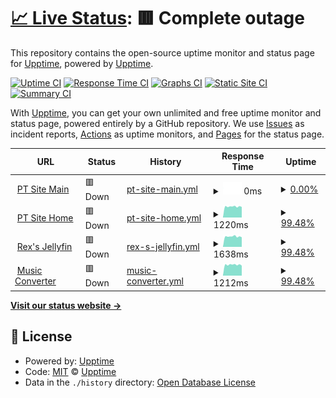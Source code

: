 # [📈 Live Status](https://demo.upptime.js.org): <!--live status--> **🟥 Complete outage**

This repository contains the open-source uptime monitor and status page for [Upptime](https://upptime.js.org), powered by [Upptime](https://github.com/upptime/upptime).

[![Uptime CI](https://github.com/skywalkerRex/RexSky-Blog-Uptime/workflows/Uptime%20CI/badge.svg)](https://github.com/skywalkerRex/RexSky-Blog-Uptime/actions?query=workflow%3A%22Uptime+CI%22)
[![Response Time CI](https://github.com/skywalkerRex/RexSky-Blog-Uptime/workflows/Response%20Time%20CI/badge.svg)](https://github.com/skywalkerRex/RexSky-Blog-Uptime/actions?query=workflow%3A%22Response+Time+CI%22)
[![Graphs CI](https://github.com/skywalkerRex/RexSky-Blog-Uptime/workflows/Graphs%20CI/badge.svg)](https://github.com/skywalkerRex/RexSky-Blog-Uptime/actions?query=workflow%3A%22Graphs+CI%22)
[![Static Site CI](https://github.com/skywalkerRex/RexSky-Blog-Uptime/workflows/Static%20Site%20CI/badge.svg)](https://github.com/skywalkerRex/RexSky-Blog-Uptime/actions?query=workflow%3A%22Static+Site+CI%22)
[![Summary CI](https://github.com/skywalkerRex/RexSky-Blog-Uptime/workflows/Summary%20CI/badge.svg)](https://github.com/skywalkerRex/RexSky-Blog-Uptime/actions?query=workflow%3A%22Summary+CI%22)

With [Upptime](https://upptime.js.org), you can get your own unlimited and free uptime monitor and status page, powered entirely by a GitHub repository. We use [Issues](https://github.com/upptime/upptime/issues) as incident reports, [Actions](https://github.com/skywalkerRex/RexSky-Blog-Uptime/actions) as uptime monitors, and [Pages](https://demo.upptime.js.org) for the status page.

<!--start: status pages-->
<!-- This summary is generated by Upptime (https://github.com/upptime/upptime) -->
<!-- Do not edit this manually, your changes will be overwritten -->
<!-- prettier-ignore -->
| URL | Status | History | Response Time | Uptime |
| --- | ------ | ------- | ------------- | ------ |
| <img alt="" src="https://icons.duckduckgo.com/ip3/qmain.rexsky-blog.com.ico" height="13"> [PT Site Main](https://qmain.rexsky-blog.com/) | 🟥 Down | [pt-site-main.yml](https://github.com/skywalkerRex/RexSky-Blog-Uptime/commits/HEAD/history/pt-site-main.yml) | <details><summary><img alt="Response time graph" src="./graphs/pt-site-main/response-time-week.png" height="20"> 0ms</summary><br><a href="https://skywalkerRex.github.io/RexSky-Blog-Uptime/history/pt-site-main"><img alt="Response time 695" src="https://img.shields.io/endpoint?url=https%3A%2F%2Fraw.githubusercontent.com%2FskywalkerRex%2FRexSky-Blog-Uptime%2FHEAD%2Fapi%2Fpt-site-main%2Fresponse-time.json"></a><br><a href="https://skywalkerRex.github.io/RexSky-Blog-Uptime/history/pt-site-main"><img alt="24-hour response time 0" src="https://img.shields.io/endpoint?url=https%3A%2F%2Fraw.githubusercontent.com%2FskywalkerRex%2FRexSky-Blog-Uptime%2FHEAD%2Fapi%2Fpt-site-main%2Fresponse-time-day.json"></a><br><a href="https://skywalkerRex.github.io/RexSky-Blog-Uptime/history/pt-site-main"><img alt="7-day response time 0" src="https://img.shields.io/endpoint?url=https%3A%2F%2Fraw.githubusercontent.com%2FskywalkerRex%2FRexSky-Blog-Uptime%2FHEAD%2Fapi%2Fpt-site-main%2Fresponse-time-week.json"></a><br><a href="https://skywalkerRex.github.io/RexSky-Blog-Uptime/history/pt-site-main"><img alt="30-day response time 0" src="https://img.shields.io/endpoint?url=https%3A%2F%2Fraw.githubusercontent.com%2FskywalkerRex%2FRexSky-Blog-Uptime%2FHEAD%2Fapi%2Fpt-site-main%2Fresponse-time-month.json"></a><br><a href="https://skywalkerRex.github.io/RexSky-Blog-Uptime/history/pt-site-main"><img alt="1-year response time 680" src="https://img.shields.io/endpoint?url=https%3A%2F%2Fraw.githubusercontent.com%2FskywalkerRex%2FRexSky-Blog-Uptime%2FHEAD%2Fapi%2Fpt-site-main%2Fresponse-time-year.json"></a></details> | <details><summary><a href="https://skywalkerRex.github.io/RexSky-Blog-Uptime/history/pt-site-main">0.00%</a></summary><a href="https://skywalkerRex.github.io/RexSky-Blog-Uptime/history/pt-site-main"><img alt="All-time uptime 38.07%" src="https://img.shields.io/endpoint?url=https%3A%2F%2Fraw.githubusercontent.com%2FskywalkerRex%2FRexSky-Blog-Uptime%2FHEAD%2Fapi%2Fpt-site-main%2Fuptime.json"></a><br><a href="https://skywalkerRex.github.io/RexSky-Blog-Uptime/history/pt-site-main"><img alt="24-hour uptime 0.00%" src="https://img.shields.io/endpoint?url=https%3A%2F%2Fraw.githubusercontent.com%2FskywalkerRex%2FRexSky-Blog-Uptime%2FHEAD%2Fapi%2Fpt-site-main%2Fuptime-day.json"></a><br><a href="https://skywalkerRex.github.io/RexSky-Blog-Uptime/history/pt-site-main"><img alt="7-day uptime 0.00%" src="https://img.shields.io/endpoint?url=https%3A%2F%2Fraw.githubusercontent.com%2FskywalkerRex%2FRexSky-Blog-Uptime%2FHEAD%2Fapi%2Fpt-site-main%2Fuptime-week.json"></a><br><a href="https://skywalkerRex.github.io/RexSky-Blog-Uptime/history/pt-site-main"><img alt="30-day uptime 1.38%" src="https://img.shields.io/endpoint?url=https%3A%2F%2Fraw.githubusercontent.com%2FskywalkerRex%2FRexSky-Blog-Uptime%2FHEAD%2Fapi%2Fpt-site-main%2Fuptime-month.json"></a><br><a href="https://skywalkerRex.github.io/RexSky-Blog-Uptime/history/pt-site-main"><img alt="1-year uptime 22.18%" src="https://img.shields.io/endpoint?url=https%3A%2F%2Fraw.githubusercontent.com%2FskywalkerRex%2FRexSky-Blog-Uptime%2FHEAD%2Fapi%2Fpt-site-main%2Fuptime-year.json"></a></details>
| <img alt="" src="https://icons.duckduckgo.com/ip3/qbit.rexsky-blog.com.ico" height="13"> [PT Site Home](https://qbit.rexsky-blog.com/) | 🟥 Down | [pt-site-home.yml](https://github.com/skywalkerRex/RexSky-Blog-Uptime/commits/HEAD/history/pt-site-home.yml) | <details><summary><img alt="Response time graph" src="./graphs/pt-site-home/response-time-week.png" height="20"> 1220ms</summary><br><a href="https://skywalkerRex.github.io/RexSky-Blog-Uptime/history/pt-site-home"><img alt="Response time 1364" src="https://img.shields.io/endpoint?url=https%3A%2F%2Fraw.githubusercontent.com%2FskywalkerRex%2FRexSky-Blog-Uptime%2FHEAD%2Fapi%2Fpt-site-home%2Fresponse-time.json"></a><br><a href="https://skywalkerRex.github.io/RexSky-Blog-Uptime/history/pt-site-home"><img alt="24-hour response time 1245" src="https://img.shields.io/endpoint?url=https%3A%2F%2Fraw.githubusercontent.com%2FskywalkerRex%2FRexSky-Blog-Uptime%2FHEAD%2Fapi%2Fpt-site-home%2Fresponse-time-day.json"></a><br><a href="https://skywalkerRex.github.io/RexSky-Blog-Uptime/history/pt-site-home"><img alt="7-day response time 1220" src="https://img.shields.io/endpoint?url=https%3A%2F%2Fraw.githubusercontent.com%2FskywalkerRex%2FRexSky-Blog-Uptime%2FHEAD%2Fapi%2Fpt-site-home%2Fresponse-time-week.json"></a><br><a href="https://skywalkerRex.github.io/RexSky-Blog-Uptime/history/pt-site-home"><img alt="30-day response time 1276" src="https://img.shields.io/endpoint?url=https%3A%2F%2Fraw.githubusercontent.com%2FskywalkerRex%2FRexSky-Blog-Uptime%2FHEAD%2Fapi%2Fpt-site-home%2Fresponse-time-month.json"></a><br><a href="https://skywalkerRex.github.io/RexSky-Blog-Uptime/history/pt-site-home"><img alt="1-year response time 1356" src="https://img.shields.io/endpoint?url=https%3A%2F%2Fraw.githubusercontent.com%2FskywalkerRex%2FRexSky-Blog-Uptime%2FHEAD%2Fapi%2Fpt-site-home%2Fresponse-time-year.json"></a></details> | <details><summary><a href="https://skywalkerRex.github.io/RexSky-Blog-Uptime/history/pt-site-home">99.48%</a></summary><a href="https://skywalkerRex.github.io/RexSky-Blog-Uptime/history/pt-site-home"><img alt="All-time uptime 80.21%" src="https://img.shields.io/endpoint?url=https%3A%2F%2Fraw.githubusercontent.com%2FskywalkerRex%2FRexSky-Blog-Uptime%2FHEAD%2Fapi%2Fpt-site-home%2Fuptime.json"></a><br><a href="https://skywalkerRex.github.io/RexSky-Blog-Uptime/history/pt-site-home"><img alt="24-hour uptime 96.36%" src="https://img.shields.io/endpoint?url=https%3A%2F%2Fraw.githubusercontent.com%2FskywalkerRex%2FRexSky-Blog-Uptime%2FHEAD%2Fapi%2Fpt-site-home%2Fuptime-day.json"></a><br><a href="https://skywalkerRex.github.io/RexSky-Blog-Uptime/history/pt-site-home"><img alt="7-day uptime 99.48%" src="https://img.shields.io/endpoint?url=https%3A%2F%2Fraw.githubusercontent.com%2FskywalkerRex%2FRexSky-Blog-Uptime%2FHEAD%2Fapi%2Fpt-site-home%2Fuptime-week.json"></a><br><a href="https://skywalkerRex.github.io/RexSky-Blog-Uptime/history/pt-site-home"><img alt="30-day uptime 69.05%" src="https://img.shields.io/endpoint?url=https%3A%2F%2Fraw.githubusercontent.com%2FskywalkerRex%2FRexSky-Blog-Uptime%2FHEAD%2Fapi%2Fpt-site-home%2Fuptime-month.json"></a><br><a href="https://skywalkerRex.github.io/RexSky-Blog-Uptime/history/pt-site-home"><img alt="1-year uptime 76.45%" src="https://img.shields.io/endpoint?url=https%3A%2F%2Fraw.githubusercontent.com%2FskywalkerRex%2FRexSky-Blog-Uptime%2FHEAD%2Fapi%2Fpt-site-home%2Fuptime-year.json"></a></details>
| <img alt="" src="https://icons.duckduckgo.com/ip3/jellyfin.rexsky-blog.com.ico" height="13"> [Rex's Jellyfin](https://jellyfin.rexsky-blog.com/) | 🟥 Down | [rex-s-jellyfin.yml](https://github.com/skywalkerRex/RexSky-Blog-Uptime/commits/HEAD/history/rex-s-jellyfin.yml) | <details><summary><img alt="Response time graph" src="./graphs/rex-s-jellyfin/response-time-week.png" height="20"> 1638ms</summary><br><a href="https://skywalkerRex.github.io/RexSky-Blog-Uptime/history/rex-s-jellyfin"><img alt="Response time 1833" src="https://img.shields.io/endpoint?url=https%3A%2F%2Fraw.githubusercontent.com%2FskywalkerRex%2FRexSky-Blog-Uptime%2FHEAD%2Fapi%2Frex-s-jellyfin%2Fresponse-time.json"></a><br><a href="https://skywalkerRex.github.io/RexSky-Blog-Uptime/history/rex-s-jellyfin"><img alt="24-hour response time 1610" src="https://img.shields.io/endpoint?url=https%3A%2F%2Fraw.githubusercontent.com%2FskywalkerRex%2FRexSky-Blog-Uptime%2FHEAD%2Fapi%2Frex-s-jellyfin%2Fresponse-time-day.json"></a><br><a href="https://skywalkerRex.github.io/RexSky-Blog-Uptime/history/rex-s-jellyfin"><img alt="7-day response time 1638" src="https://img.shields.io/endpoint?url=https%3A%2F%2Fraw.githubusercontent.com%2FskywalkerRex%2FRexSky-Blog-Uptime%2FHEAD%2Fapi%2Frex-s-jellyfin%2Fresponse-time-week.json"></a><br><a href="https://skywalkerRex.github.io/RexSky-Blog-Uptime/history/rex-s-jellyfin"><img alt="30-day response time 1698" src="https://img.shields.io/endpoint?url=https%3A%2F%2Fraw.githubusercontent.com%2FskywalkerRex%2FRexSky-Blog-Uptime%2FHEAD%2Fapi%2Frex-s-jellyfin%2Fresponse-time-month.json"></a><br><a href="https://skywalkerRex.github.io/RexSky-Blog-Uptime/history/rex-s-jellyfin"><img alt="1-year response time 1822" src="https://img.shields.io/endpoint?url=https%3A%2F%2Fraw.githubusercontent.com%2FskywalkerRex%2FRexSky-Blog-Uptime%2FHEAD%2Fapi%2Frex-s-jellyfin%2Fresponse-time-year.json"></a></details> | <details><summary><a href="https://skywalkerRex.github.io/RexSky-Blog-Uptime/history/rex-s-jellyfin">99.48%</a></summary><a href="https://skywalkerRex.github.io/RexSky-Blog-Uptime/history/rex-s-jellyfin"><img alt="All-time uptime 77.93%" src="https://img.shields.io/endpoint?url=https%3A%2F%2Fraw.githubusercontent.com%2FskywalkerRex%2FRexSky-Blog-Uptime%2FHEAD%2Fapi%2Frex-s-jellyfin%2Fuptime.json"></a><br><a href="https://skywalkerRex.github.io/RexSky-Blog-Uptime/history/rex-s-jellyfin"><img alt="24-hour uptime 96.36%" src="https://img.shields.io/endpoint?url=https%3A%2F%2Fraw.githubusercontent.com%2FskywalkerRex%2FRexSky-Blog-Uptime%2FHEAD%2Fapi%2Frex-s-jellyfin%2Fuptime-day.json"></a><br><a href="https://skywalkerRex.github.io/RexSky-Blog-Uptime/history/rex-s-jellyfin"><img alt="7-day uptime 99.48%" src="https://img.shields.io/endpoint?url=https%3A%2F%2Fraw.githubusercontent.com%2FskywalkerRex%2FRexSky-Blog-Uptime%2FHEAD%2Fapi%2Frex-s-jellyfin%2Fuptime-week.json"></a><br><a href="https://skywalkerRex.github.io/RexSky-Blog-Uptime/history/rex-s-jellyfin"><img alt="30-day uptime 69.16%" src="https://img.shields.io/endpoint?url=https%3A%2F%2Fraw.githubusercontent.com%2FskywalkerRex%2FRexSky-Blog-Uptime%2FHEAD%2Fapi%2Frex-s-jellyfin%2Fuptime-month.json"></a><br><a href="https://skywalkerRex.github.io/RexSky-Blog-Uptime/history/rex-s-jellyfin"><img alt="1-year uptime 72.78%" src="https://img.shields.io/endpoint?url=https%3A%2F%2Fraw.githubusercontent.com%2FskywalkerRex%2FRexSky-Blog-Uptime%2FHEAD%2Fapi%2Frex-s-jellyfin%2Fuptime-year.json"></a></details>
| <img alt="" src="https://icons.duckduckgo.com/ip3/convert.rexsky-blog.com.ico" height="13"> [Music Converter](https://convert.rexsky-blog.com/) | 🟥 Down | [music-converter.yml](https://github.com/skywalkerRex/RexSky-Blog-Uptime/commits/HEAD/history/music-converter.yml) | <details><summary><img alt="Response time graph" src="./graphs/music-converter/response-time-week.png" height="20"> 1212ms</summary><br><a href="https://skywalkerRex.github.io/RexSky-Blog-Uptime/history/music-converter"><img alt="Response time 1329" src="https://img.shields.io/endpoint?url=https%3A%2F%2Fraw.githubusercontent.com%2FskywalkerRex%2FRexSky-Blog-Uptime%2FHEAD%2Fapi%2Fmusic-converter%2Fresponse-time.json"></a><br><a href="https://skywalkerRex.github.io/RexSky-Blog-Uptime/history/music-converter"><img alt="24-hour response time 1193" src="https://img.shields.io/endpoint?url=https%3A%2F%2Fraw.githubusercontent.com%2FskywalkerRex%2FRexSky-Blog-Uptime%2FHEAD%2Fapi%2Fmusic-converter%2Fresponse-time-day.json"></a><br><a href="https://skywalkerRex.github.io/RexSky-Blog-Uptime/history/music-converter"><img alt="7-day response time 1212" src="https://img.shields.io/endpoint?url=https%3A%2F%2Fraw.githubusercontent.com%2FskywalkerRex%2FRexSky-Blog-Uptime%2FHEAD%2Fapi%2Fmusic-converter%2Fresponse-time-week.json"></a><br><a href="https://skywalkerRex.github.io/RexSky-Blog-Uptime/history/music-converter"><img alt="30-day response time 1265" src="https://img.shields.io/endpoint?url=https%3A%2F%2Fraw.githubusercontent.com%2FskywalkerRex%2FRexSky-Blog-Uptime%2FHEAD%2Fapi%2Fmusic-converter%2Fresponse-time-month.json"></a><br><a href="https://skywalkerRex.github.io/RexSky-Blog-Uptime/history/music-converter"><img alt="1-year response time 1350" src="https://img.shields.io/endpoint?url=https%3A%2F%2Fraw.githubusercontent.com%2FskywalkerRex%2FRexSky-Blog-Uptime%2FHEAD%2Fapi%2Fmusic-converter%2Fresponse-time-year.json"></a></details> | <details><summary><a href="https://skywalkerRex.github.io/RexSky-Blog-Uptime/history/music-converter">99.48%</a></summary><a href="https://skywalkerRex.github.io/RexSky-Blog-Uptime/history/music-converter"><img alt="All-time uptime 66.31%" src="https://img.shields.io/endpoint?url=https%3A%2F%2Fraw.githubusercontent.com%2FskywalkerRex%2FRexSky-Blog-Uptime%2FHEAD%2Fapi%2Fmusic-converter%2Fuptime.json"></a><br><a href="https://skywalkerRex.github.io/RexSky-Blog-Uptime/history/music-converter"><img alt="24-hour uptime 96.36%" src="https://img.shields.io/endpoint?url=https%3A%2F%2Fraw.githubusercontent.com%2FskywalkerRex%2FRexSky-Blog-Uptime%2FHEAD%2Fapi%2Fmusic-converter%2Fuptime-day.json"></a><br><a href="https://skywalkerRex.github.io/RexSky-Blog-Uptime/history/music-converter"><img alt="7-day uptime 99.48%" src="https://img.shields.io/endpoint?url=https%3A%2F%2Fraw.githubusercontent.com%2FskywalkerRex%2FRexSky-Blog-Uptime%2FHEAD%2Fapi%2Fmusic-converter%2Fuptime-week.json"></a><br><a href="https://skywalkerRex.github.io/RexSky-Blog-Uptime/history/music-converter"><img alt="30-day uptime 69.05%" src="https://img.shields.io/endpoint?url=https%3A%2F%2Fraw.githubusercontent.com%2FskywalkerRex%2FRexSky-Blog-Uptime%2FHEAD%2Fapi%2Fmusic-converter%2Fuptime-month.json"></a><br><a href="https://skywalkerRex.github.io/RexSky-Blog-Uptime/history/music-converter"><img alt="1-year uptime 52.57%" src="https://img.shields.io/endpoint?url=https%3A%2F%2Fraw.githubusercontent.com%2FskywalkerRex%2FRexSky-Blog-Uptime%2FHEAD%2Fapi%2Fmusic-converter%2Fuptime-year.json"></a></details>

<!--end: status pages-->

[**Visit our status website →**](https://demo.upptime.js.org)

## 📄 License

- Powered by: [Upptime](https://github.com/upptime/upptime)
- Code: [MIT](./LICENSE) © [Upptime](https://upptime.js.org)
- Data in the `./history` directory: [Open Database License](https://opendatacommons.org/licenses/odbl/1-0/)
